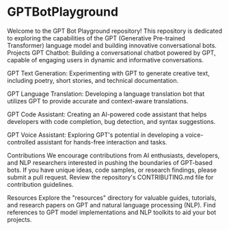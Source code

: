 # GPTBotPlayground
Welcome to the GPT Bot Playground repository! This repository is dedicated to exploring the capabilities of the GPT (Generative Pre-trained Transformer) language model and building innovative conversational bots.
Projects
GPT Chatbot: Building a conversational chatbot powered by GPT, capable of engaging users in dynamic and informative conversations.

GPT Text Generation: Experimenting with GPT to generate creative text, including poetry, short stories, and technical documentation.

GPT Language Translation: Developing a language translation bot that utilizes GPT to provide accurate and context-aware translations.

GPT Code Assistant: Creating an AI-powered code assistant that helps developers with code completion, bug detection, and syntax suggestions.

GPT Voice Assistant: Exploring GPT's potential in developing a voice-controlled assistant for hands-free interaction and tasks.

Contributions
We encourage contributions from AI enthusiasts, developers, and NLP researchers interested in pushing the boundaries of GPT-based bots. If you have unique ideas, code samples, or research findings, please submit a pull request. Review the repository's CONTRIBUTING.md file for contribution guidelines.

Resources
Explore the "resources" directory for valuable guides, tutorials, and research papers on GPT and natural language processing (NLP). Find references to GPT model implementations and NLP toolkits to aid your bot projects.
